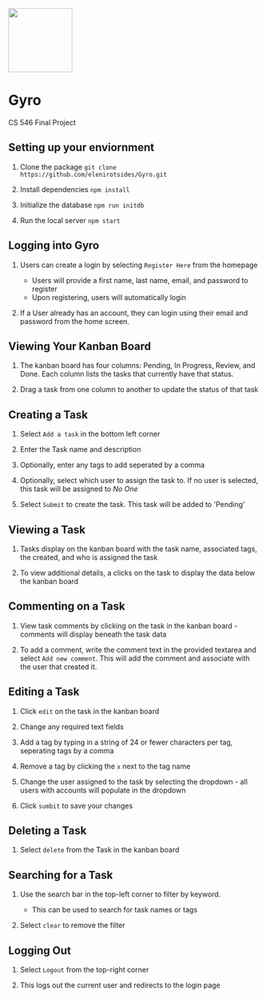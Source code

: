 <img src="https://img.icons8.com/all/500/gyroscope.png" width="128">

# Gyro

CS 546 Final Project

## Setting up your enviornment

1. Clone the package
   `git clone https://github.com/elenirotsides/Gyro.git`

2. Install dependencies
   `npm install`

3. Initialize the database
   `npm run initdb`

4. Run the local server
   `npm start`

## Logging into Gyro

1. Users can create a login by selecting `Register Here` from the homepage

    - Users will provide a first name, last name, email, and password to register
    - Upon registering, users will automatically login

2. If a User already has an account, they can login using their email and password from the home screen.

## Viewing Your Kanban Board

1. The kanban board has four columns: Pending, In Progress, Review, and Done. Each column lists the tasks that currently have that status.

2. Drag a task from one column to another to update the status of that task

## Creating a Task

1. Select `Add a task` in the bottom left corner

2. Enter the Task name and description

3. Optionally, enter any tags to add seperated by a comma

4. Optionally, select which user to assign the task to. If no user is selected, this task will be assigned to _No One_

5. Select `Submit` to create the task. This task will be added to 'Pending'

## Viewing a Task

1. Tasks display on the kanban board with the task name, associated tags, the created, and who is assigned the task

2. To view additional details, a clicks on the task to display the data below the kanban board

## Commenting on a Task

1. View task comments by clicking on the task in the kanban board - comments will display beneath the task data

2. To add a comment, write the comment text in the provided textarea and select `Add new comment`. This will add the comment and associate with the user that created it.

## Editing a Task

1. Click `edit` on the task in the kanban board

2. Change any required text fields

3. Add a tag by typing in a string of 24 or fewer characters per tag, seperating tags by a comma

4. Remove a tag by clicking the `x` next to the tag name

5. Change the user assigned to the task by selecting the dropdown - all users with accounts will populate in the dropdown

6. Click `sumbit` to save your changes

## Deleting a Task

1. Select `delete` from the Task in the kanban board

## Searching for a Task

1. Use the search bar in the top-left corner to filter by keyword.

    - This can be used to search for task names or tags

2. Select `clear` to remove the filter

## Logging Out

1. Select `Logout` from the top-right corner

2. This logs out the current user and redirects to the login page
